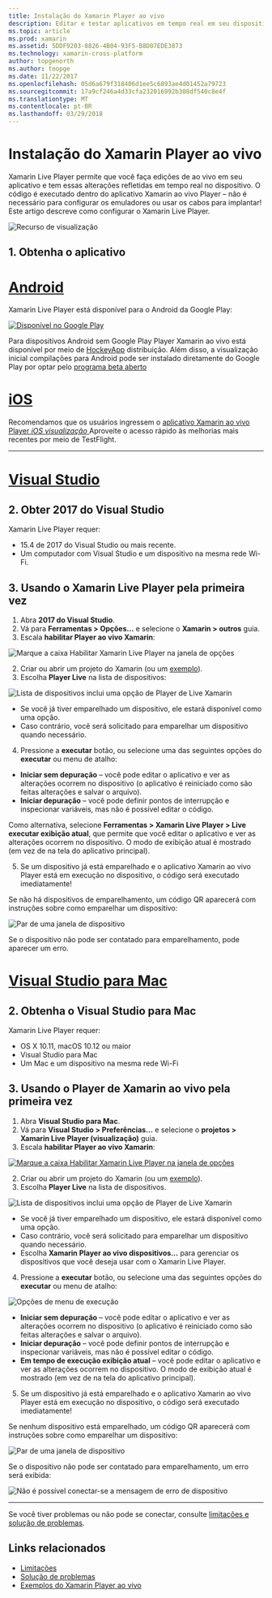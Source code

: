 ```yaml
---
title: Instalação do Xamarin Player ao vivo
description: Editar e testar aplicativos em tempo real em seu dispositivo iOS ou Android
ms.topic: article
ms.prod: xamarin
ms.assetid: 5DDF9203-8826-4B04-93F5-B8D07EDE3873
ms.technology: xamarin-cross-platform
author: topgenorth
ms.author: toopge
ms.date: 11/22/2017
ms.openlocfilehash: 05d6a679f318406d1ee5c6893ae4d01452a79723
ms.sourcegitcommit: 17a9cf246a4d33cfa232016992b308df540c8e4f
ms.translationtype: MT
ms.contentlocale: pt-BR
ms.lasthandoff: 03/29/2018
---
```

# <a name="xamarin-live-player-setup"></a>Instalação do Xamarin Player ao vivo

Xamarin Live Player permite que você faça edições de ao vivo em seu aplicativo e tem essas alterações refletidas em tempo real no dispositivo. O código é executado dentro do aplicativo Xamarin ao vivo Player – não é necessário para configurar os emuladores ou usar os cabos para implantar! Este artigo descreve como configurar o Xamarin Live Player.

![Recurso de visualização](~/media/shared/preview.png)

## <a name="1-get-the-app"></a>1. Obtenha o aplicativo

# <a name="androidtabandroid"></a>[Android](#tab/android)

Xamarin Live Player está disponível para o Android da Google Play:

[ ![Disponível no Google Play](install-images/google-play-badge.png)](https://play.google.com/store/apps/details?id=com.xamarin.live)

Para dispositivos Android sem Google Play Player Xamarin ao vivo está disponível por meio de [HockeyApp](https://aka.ms/xlp-hockeyapp) distribuição. Além disso, a visualização inicial compilações para Android pode ser instalado diretamente do Google Play por optar pelo [programa beta aberto](https://play.google.com/apps/testing/com.xamarin.live)

# <a name="iostabios"></a>[iOS](#tab/ios)

Recomendamos que os usuários ingressem o [aplicativo Xamarin ao vivo Player _iOS visualização_ ](https://aka.ms/liveplayeralpha) Aproveite o acesso rápido às melhorias mais recentes por meio de TestFlight.

-----

# <a name="visual-studiotabwindows"></a>[Visual Studio](#tab/windows)

## <a name="2-get-visual-studio-2017"></a>2. Obter 2017 do Visual Studio

Xamarin Live Player requer:

- 15.4 de 2017 do Visual Studio ou mais recente.
- Um computador com Visual Studio e um dispositivo na mesma rede Wi-Fi.

## <a name="3-using-xamarin-live-player-for-the-first-time"></a>3. Usando o Xamarin Live Player pela primeira vez

1. Abra **2017 do Visual Studio**.
2. Vá para **Ferramentas > Opções...**  e selecione o **Xamarin > outros** guia.
3. Escala **habilitar Player ao vivo Xamarin**:

  ![Marque a caixa Habilitar Xamarin Live Player na janela de opções](install-images/vs2017-options.png)

2. Criar ou abrir um projeto do Xamarin (ou um [exemplo](~/tools/live-player/samples.md)).
3. Escolha **Player Live** na lista de dispositivos:

  ![Lista de dispositivos inclui uma opção de Player de Live Xamarin](install-images/devices-empty-windows.png)

  * Se você já tiver emparelhado um dispositivo, ele estará disponível como uma opção.
  * Caso contrário, você será solicitado para emparelhar um dispositivo quando necessário.
4. Pressione a **executar** botão, ou selecione uma das seguintes opções do **executar** ou menu de atalho:

  - **Iniciar sem depuração** – você pode editar o aplicativo e ver as alterações ocorrem no dispositivo (o aplicativo é reiniciado como são feitas alterações e salvar o arquivo).
  - **Iniciar depuração** – você pode definir pontos de interrupção e inspecionar variáveis, mas não é possível editar o código.

  Como alternativa, selecione **Ferramentas > Xamarin Live Player > Live executar exibição atual**, que permite que você editar o aplicativo e ver as alterações ocorrem no dispositivo. O modo de exibição atual é mostrado (em vez de na tela do aplicativo principal).

5. Se um dispositivo já está emparelhado e o aplicativo Xamarin ao vivo Player está em execução no dispositivo, o código será executado imediatamente!

  Se não há dispositivos de emparelhamento, um código QR aparecerá com instruções sobre como emparelhar um dispositivo:

  ![Par de uma janela de dispositivo](install-images/manage-empty-windows.png)

  Se o dispositivo não pode ser contatado para emparelhamento, pode aparecer um erro.

# <a name="visual-studio-for-mactabmacos"></a>[Visual Studio para Mac](#tab/macos)

## <a name="2-get-visual-studio-for-mac"></a>2. Obtenha o Visual Studio para Mac

Xamarin Live Player requer:

- OS X 10.11, macOS 10.12 ou maior
- Visual Studio para Mac
- Um Mac e um dispositivo na mesma rede Wi-Fi

## <a name="3-using-xamarin-live-player-for-the-first-time"></a>3. Usando o Player de Xamarin ao vivo pela primeira vez

1. Abra **Visual Studio para Mac**.
2. Vá para **Visual Studio > Preferências...**  e selecione o **projetos > Xamarin Live Player (visualização)** guia.
3. Escala **habilitar Player ao vivo Xamarin**:

  [![Marque a caixa Habilitar Xamarin Live Player na janela de opções](install-images/vsmac-options-sml.png)](install-images/vsmac-options.png#lightbox)

2. Criar ou abrir um projeto do Xamarin (ou um [exemplo](~/tools/live-player/samples.md)).
3. Escolha **Player Live** na lista de dispositivos.

  ![Lista de dispositivos inclui uma opção de Player de Live Xamarin](install-images/devices.png)

  * Se você já tiver emparelhado um dispositivo, ele estará disponível como uma opção.
  * Caso contrário, você será solicitado para emparelhar um dispositivo quando necessário.
  * Escolha **Xamarin Player ao vivo dispositivos...**  para gerenciar os dispositivos que você deseja usar com o Xamarin Live Player.

4. Pressione a **executar** botão, ou selecione uma das seguintes opções do **executar** ou menu de atalho:

  ![Opções de menu de execução](install-images/run-menu.png)

  - **Iniciar sem depuração** – você pode editar o aplicativo e ver as alterações ocorrem no dispositivo (o aplicativo é reiniciado como são feitas alterações e salvar o arquivo).
  - **Iniciar depuração** – você pode definir pontos de interrupção e inspecionar variáveis, mas não é possível editar o código.
  - **Em tempo de execução exibição atual** – você pode editar o aplicativo e ver as alterações ocorrem no dispositivo. O modo de exibição atual é mostrado (em vez de na tela do aplicativo principal).

5. Se um dispositivo já está emparelhado e o aplicativo Xamarin ao vivo Player está em execução no dispositivo, o código será executado imediatamente!

  Se nenhum dispositivo está emparelhado, um código QR aparecerá com instruções sobre como emparelhar um dispositivo:

  ![Par de uma janela de dispositivo](install-images/manage-empty.png)

  Se o dispositivo não pode ser contatado para emparelhamento, um erro será exibida:

  ![Não é possível conectar-se a mensagem de erro de dispositivo](install-images/error-cannot-connect.png)


-----

Se você tiver problemas ou não pode se conectar, consulte [limitações e solução de problemas](~/tools/live-player/troubleshooting.md).


## <a name="related-links"></a>Links relacionados

- [Limitações](~/tools/live-player/limitations.md)
- [Solução de problemas](~/tools/live-player/troubleshooting.md)
- [Exemplos do Xamarin Player ao vivo](~/tools/livehttps://developer.xamarin.com/samples.md)
